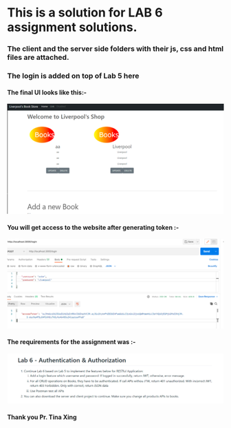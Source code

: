 # This is a solution for LAB 6 assignment solutions.

### The client and the server side folders with their js, css and html files are attached.
### The login is added on top of Lab 5 here





#### The final UI looks like this:-
![](Lab6A.PNG)


#### You will get access to the website after generating token :-

 ![](jwt.PNG)



#### The requirements for the assignment was :-

![](lab6.PNG)


#### Thank you Pr. Tina Xing
